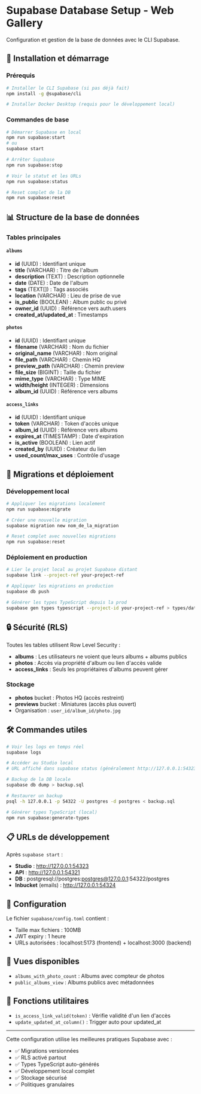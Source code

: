 # Supabase Database Setup - Web Gallery

Configuration et gestion de la base de données avec le CLI Supabase.

## 🚀 Installation et démarrage

### Prérequis
```bash
# Installer le CLI Supabase (si pas déjà fait)
npm install -g @supabase/cli

# Installer Docker Desktop (requis pour le développement local)
```

### Commandes de base

```bash
# Démarrer Supabase en local
npm run supabase:start
# ou
supabase start

# Arrêter Supabase
npm run supabase:stop

# Voir le statut et les URLs
npm run supabase:status

# Reset complet de la DB
npm run supabase:reset
```

## 📊 Structure de la base de données

### Tables principales

#### `albums`
- **id** (UUID) : Identifiant unique
- **title** (VARCHAR) : Titre de l'album
- **description** (TEXT) : Description optionnelle
- **date** (DATE) : Date de l'album
- **tags** (TEXT[]) : Tags associés
- **location** (VARCHAR) : Lieu de prise de vue
- **is_public** (BOOLEAN) : Album public ou privé
- **owner_id** (UUID) : Référence vers auth.users
- **created_at/updated_at** : Timestamps

#### `photos`
- **id** (UUID) : Identifiant unique
- **filename** (VARCHAR) : Nom du fichier
- **original_name** (VARCHAR) : Nom original
- **file_path** (VARCHAR) : Chemin HQ
- **preview_path** (VARCHAR) : Chemin preview
- **file_size** (BIGINT) : Taille du fichier
- **mime_type** (VARCHAR) : Type MIME
- **width/height** (INTEGER) : Dimensions
- **album_id** (UUID) : Référence vers albums

#### `access_links`
- **id** (UUID) : Identifiant unique
- **token** (VARCHAR) : Token d'accès unique
- **album_id** (UUID) : Référence vers albums
- **expires_at** (TIMESTAMP) : Date d'expiration
- **is_active** (BOOLEAN) : Lien actif
- **created_by** (UUID) : Créateur du lien
- **used_count/max_uses** : Contrôle d'usage

## 🔐 Migrations et déploiement

### Développement local

```bash
# Appliquer les migrations localement
npm run supabase:migrate

# Créer une nouvelle migration
supabase migration new nom_de_la_migration

# Reset complet avec nouvelles migrations
npm run supabase:reset
```

### Déploiement en production

```bash
# Lier le projet local au projet Supabase distant
supabase link --project-ref your-project-ref

# Appliquer les migrations en production
supabase db push

# Générer les types TypeScript depuis la prod
supabase gen types typescript --project-id your-project-ref > types/database.types.ts
```

## 🔒 Sécurité (RLS)

Toutes les tables utilisent Row Level Security :

- **albums** : Les utilisateurs ne voient que leurs albums + albums publics
- **photos** : Accès via propriété d'album ou lien d'accès valide
- **access_links** : Seuls les propriétaires d'albums peuvent gérer

### Stockage

- **photos** bucket : Photos HQ (accès restreint)
- **previews** bucket : Miniatures (accès plus ouvert)
- Organisation : `user_id/album_id/photo.jpg`

## 🛠️ Commandes utiles

```bash
# Voir les logs en temps réel
supabase logs

# Accéder au Studio local
# URL affiché dans supabase status (généralement http://127.0.0.1:54323)

# Backup de la DB locale
supabase db dump > backup.sql

# Restaurer un backup
psql -h 127.0.0.1 -p 54322 -U postgres -d postgres < backup.sql

# Générer types TypeScript (local)
npm run supabase:generate-types
```

## 📋 URLs de développement

Après `supabase start` :

- **Studio** : http://127.0.0.1:54323
- **API** : http://127.0.0.1:54321
- **DB** : postgresql://postgres:postgres@127.0.0.1:54322/postgres
- **Inbucket** (emails) : http://127.0.0.1:54324

## 🔧 Configuration

Le fichier `supabase/config.toml` contient :
- Taille max fichiers : 100MB
- JWT expiry : 1 heure
- URLs autorisées : localhost:5173 (frontend) + localhost:3000 (backend)

## 📝 Vues disponibles

- `albums_with_photo_count` : Albums avec compteur de photos
- `public_albums_view` : Albums publics avec métadonnées

## 🎯 Fonctions utilitaires

- `is_access_link_valid(token)` : Vérifie validité d'un lien d'accès
- `update_updated_at_column()` : Trigger auto pour updated_at

---

Cette configuration utilise les meilleures pratiques Supabase avec :
- ✅ Migrations versionnées
- ✅ RLS activé partout
- ✅ Types TypeScript auto-générés
- ✅ Développement local complet
- ✅ Stockage sécurisé
- ✅ Politiques granulaires